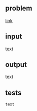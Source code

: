 ## problem

[link](https://youtu.be/qz9tKlF431k)



## input

text

## output

text

## tests

    text
